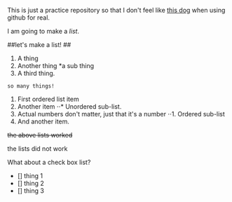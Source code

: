 This is just a practice repository so that I don't feel like [this dog](http://i.imgur.com/cpLT6MJ.gif) when using github for real. 

I am going to make a *list*.

##let's make a list! ##

1. A thing
2. Another thing
  *a sub thing
3. A third thing.


`so many things!` 

1. First ordered list item
2. Another item
⋅⋅* Unordered sub-list. 
1. Actual numbers don't matter, just that it's a number
⋅⋅1. Ordered sub-list
4. And another item.



~~the above lists worked~~

the lists did not work


What about a check box list?

- [] thing 1
- [] thing 2
- [] thing 3 

